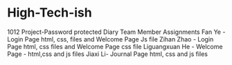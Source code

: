 # High-Tech-ish
1012 Project-Password protected Diary
Team Member Assignments
Fan Ye - Login Page html, css, files and Welcome Page Js file
Zihan Zhao - Login Page html, css files and Welcome Page css file
Liguangxuan He - Welcome Page - html,css and js files
Jiaxi Li- Journal Page html, css and js files
